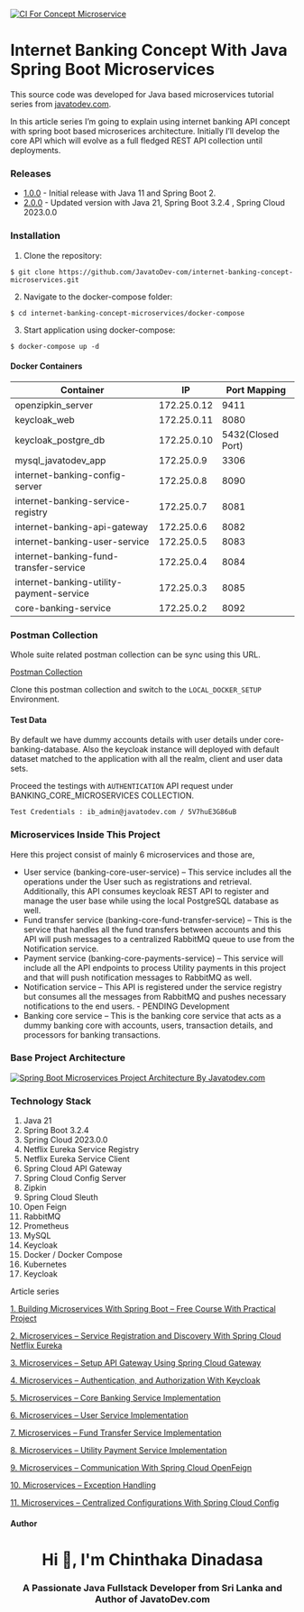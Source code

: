 [![CI For Concept Microservice](https://github.com/JavatoDev-com/internet-banking-concept-microservices/actions/workflows/gradle.yml/badge.svg)](https://github.com/JavatoDev-com/internet-banking-concept-microservices/actions/workflows/gradle.yml)

# Internet Banking Concept With Java Spring Boot Microservices

This source code was developed for Java based microservices tutorial series from [javatodev.com](https://javatodev.com).

In this article series I’m going to explain using internet banking API concept with spring boot based microserices architecture. Initially I’ll develop the core API which will evolve as a full fledged REST API collection until deployments.

### Releases

- [1.0.0](https://github.com/JavatoDev-com/internet-banking-concept-microservices/releases/tag/v.1.0.0) - Initial release with Java 11 and Spring Boot 2.
- [2.0.0](https://github.com/JavatoDev-com/internet-banking-concept-microservices/releases/tag/v.1.0.0) - Updated version with Java 21, Spring Boot 3.2.4 , Spring Cloud 2023.0.0

### Installation

1. Clone the repository:

```shell
$ git clone https://github.com/JavatoDev-com/internet-banking-concept-microservices.git
```

2. Navigate to the docker-compose folder:

```shell
$ cd internet-banking-concept-microservices/docker-compose
```
3. Start application using docker-compose:

```shell
$ docker-compose up -d
```

#### Docker Containers

Container | IP | Port Mapping |
--- | --- | --- |
openzipkin_server | 172.25.0.12 | 9411
keycloak_web | 172.25.0.11 | 8080
keycloak_postgre_db | 172.25.0.10 | 5432(Closed Port)
mysql_javatodev_app | 172.25.0.9 | 3306
internet-banking-config-server | 172.25.0.8 | 8090
internet-banking-service-registry | 172.25.0.7 | 8081
internet-banking-api-gateway | 172.25.0.6 | 8082
internet-banking-user-service | 172.25.0.5 | 8083
internet-banking-fund-transfer-service | 172.25.0.4 | 8084
internet-banking-utility-payment-service | 172.25.0.3 | 8085
core-banking-service | 172.25.0.2 | 8092

### Postman Collection

Whole suite related postman collection can be sync using this URL. 

[Postman Collection](https://www.postman.com/javatodev-api/workspace/javatodev-api-collections/folder/24962357-0fecb63e-fa48-4a0d-91ba-6b7fdc5ddebd?action=share&source=copy-link&creator=24962357&ctx=documentation)

Clone this postman collection and switch to the `LOCAL_DOCKER_SETUP` Environment.

#### Test Data

By default we have dummy accounts details with user details under core-banking-database. Also the keycloak instance will deployed with default dataset matched to the application with all the realm, client and user data sets.

Proceed the testings with `AUTHENTICATION` API request under BANKING_CORE_MICROSERVICES COLLECTION.

```
Test Credentials : ib_admin@javatodev.com / 5V7huE3G86uB
```

### Microservices Inside This Project

Here this project consist of mainly 6 microservices and those are,

- User service (banking-core-user-service) – This service includes all the operations under the User such as registrations and retrieval. Additionally, this API consumes keycloak REST API to register and manage the user base while using the local PostgreSQL database as well.
- Fund transfer service (banking-core-fund-transfer-service) – This is the service that handles all the fund transfers between accounts and this API will push messages to a centralized RabbitMQ queue to use from the Notification service.
- Payment service (banking-core-payments-service) – This service will include all the API endpoints to process Utility payments in this project and that will push notification messages to RabbitMQ as well.
- Notification service – This API is registered under the service registry but consumes all the messages from RabbitMQ and pushes necessary notifications to the end users. - PENDING Development
- Banking core service – This is the banking core service that acts as a dummy banking core with accounts, users, transaction details, and processors for banking transactions.

### Base Project Architecture

<a href="#" target="blank">
    <img align="center" src="https://javatodev.com/content/images/wordpress/2021/05/Microservices-Article-Banking-Core-Concept-1024x870.png" 
alt="Spring Boot Microservices Project Architecture By Javatodev.com"/></a>

### Technology Stack

1. Java 21
2. Spring Boot 3.2.4
3. Spring Cloud 2023.0.0 
4. Netflix Eureka Service Registry
5. Netflix Eureka Service Client
6. Spring Cloud API Gateway
7. Spring Cloud Config Server
8. Zipkin
9. Spring Cloud Sleuth
10. Open Feign
11. RabbitMQ
12. Prometheus 
13. MySQL 
14. Keycloak 
15. Docker / Docker Compose 
16. Kubernetes 
17. Keycloak

Article series 

[1. Building Microservices With Spring Boot – Free Course With Practical Project](https://javatodev.com/building-microservices-with-spring-boot-free-course-with-practical-project/)

[2. Microservices – Service Registration and Discovery With Spring Cloud Netflix Eureka](https://javatodev.com/microservices-service-registration-and-discovery-with-spring-cloud-netflix-eureka/)

[3. Microservices – Setup API Gateway Using Spring Cloud Gateway](https://javatodev.com/microservices-setup-api-gateway-using-spring-cloud-gateway/)

[4. Microservices – Authentication, and Authorization With Keycloak](https://javatodev.com/microservices-authentication-and-authorization-with-keycloak/)

[5. Microservices – Core Banking Service Implementation](https://javatodev.com/microservices-core-banking-service-implementation/)

[6. Microservices – User Service Implementation](https://javatodev.com/microservices-user-service-implementation/)

[7. Microservices – Fund Transfer Service Implementation](https://javatodev.com/microservices-fund-transfer-service-implementation/)

[8. Microservices – Utility Payment Service Implementation](https://javatodev.com/microservices-utility-payment-service-implementation/)

[9. Microservices – Communication With Spring Cloud OpenFeign](https://javatodev.com/microservices-communication-with-spring-cloud-openfeign/)

[10. Microservices – Exception Handling](https://javatodev.com/microservices-exception-handling/)

[11. Microservices – Centralized Configurations With Spring Cloud Config](https://javatodev.com/microservices-centralized-configurations-with-spring-cloud-config/)

#### Author

<h1 align="center">Hi 👋, I'm Chinthaka Dinadasa</h1>
<h3 align="center">A Passionate Java Fullstack Developer from Sri Lanka and Author of JavatoDev.com</h3>
